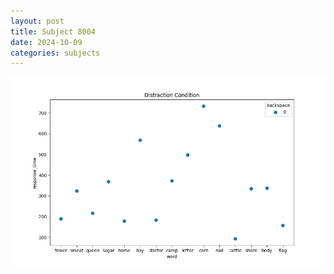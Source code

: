 ```yaml
---
layout: post
title: Subject 8004
date: 2024-10-09
categories: subjects
---
```


![](data/8004/run-8/8004_rt_acc_fuzzy_delay.png)

